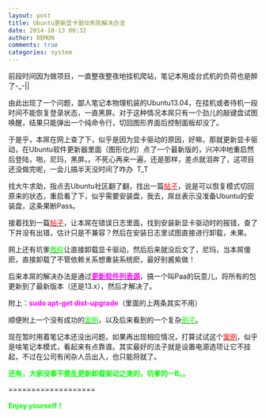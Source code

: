 ```yaml
---
layout: post
title: Ubuntu更新显卡驱动失败解决办法
date: 2014-10-13 00:32
author: DEMON
comments: true
categories: system
---
```

前段时间因为做项目，一直整夜整夜地挂机爬站，笔记本用成台式机的负荷也是醉了-_-||

由此出现了一个问题，鄙人笔记本物理机装的Ubuntu13.04，在挂机或者待机一段时间不能恢复登录状态，一直黑屏。对于这种情况本屌只有一个劲儿的敲键盘试图唤醒，结果只能弹出一个纯命令行，切回图形界面后控制面板却没了。

于是乎，本屌在网上查了下，似乎是因为显卡驱动的原因，好嘛，那就更新显卡驱动，在Ubuntu软件更新器里面（图形化的）点了一个最新版的，兴冲冲地重启然后登陆，啪，尼玛，黑屏。。不死心再来一遍，还是那样，差点就泪奔了，这项目还没做完呢，一会儿搞半天没时间了咋办  T_T

找大牛求助，指点去Ubuntu社区翻了翻，找出一篇<span style="color: #ff0000;"><a href="http://forum.ubuntu.org.cn/viewtopic.php?t=217062" target="_blank"><span style="color: #ff0000;">帖子</span></a></span>，说是可以恢复模式切回原来的状态，重启看了下，似乎需要安装盘，我去，屌丝表示没准备Ubuntu的安装盘，这条果断Pass。

接着找到一篇<span style="color: #ff0000;"><a href="http://forum.ubuntu.org.cn/viewtopic.php?f=94&amp;t=140531" target="_blank"><span style="color: #ff0000;">帖子</span></a></span>，让本屌在错误日志里面，找到安装新显卡驱动时的报错，查了下并没有出错，估计只是不兼容？然后在安装日志里试图直接进行卸载，未果。

网上还有坑爹<span style="color: #00ff00;"><a href="http://blog.csdn.net/crazyboy2009/article/details/8232158" target="_blank"><span style="color: #00ff00;">教程</span></a></span>让直接卸载显卡驱动，然后后来就没后文了，尼玛，当本屌傻麽，直接卸载了不管依赖关系想重装系统麽，最好别酱紫做！

后来本屌的解决办法是通过<strong><span style="color: #ff00ff;"><a href="http://jishu.zol.com.cn/140483.html" target="_blank"><span style="color: #ff00ff;">更新软件列表源</span></a></span></strong>，搞一个叫Paa的玩意儿，将所有的包更新到了最新版本（还是13.x），然后才解决了。

附上：<span style="color: #ff00ff;"><strong>sudo apt-get dist-upgrade</strong></span>（里面的上两条其实不用）

顺便附上一个没有成功的<span style="color: #00ff00;"><a href="http://forum.ubuntu.org.cn/viewtopic.php?f=42&amp;p=2973310" target="_blank"><span style="color: #00ff00;">案例</span></a></span>，以及后来看到的一个复杂<span style="color: #00ff00;"><a href="http://forum.ubuntu.org.cn/viewtopic.php?t=384333" target="_blank"><span style="color: #00ff00;">例子</span></a></span>。

现在暂时用着笔记本还没出问题，如果再出现相应情况，打算试试这个<span style="color: #ff0000;"><a href="http://zhidao.baidu.com/link?url=rBeSSVPGK3lwAQVX3Rlj6oHY6_8bUiz-oY8CsIJAs4gTHg747YRiG8OVxSU21jS0GX7DqC4XVDO1EKlvBZViHK" target="_blank"><span style="color: #ff0000;">案例</span></a></span>，似乎是啥笔记本模式，看起来有点靠谱。其实最好的法子就是设置电源选项让它不挂起，不过在公司有闲杂人员出入，也只能将就了。

<strong><span style="color: #00ff00;">还有，大家没事不要乱更新卸载驱动之类的，坑爹的一B。。</span></strong>

===================

<strong><span style="color: #00ff00;">Enjoy yourself！</span></strong>
